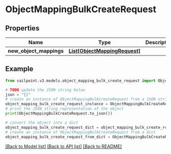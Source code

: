 # ObjectMappingBulkCreateRequest


## Properties

Name | Type | Description | Notes
------------ | ------------- | ------------- | -------------
**new_object_mappings** | [**List[ObjectMappingRequest]**](ObjectMappingRequest.md) |  | 

## Example

```python
from sailpoint.v3.models.object_mapping_bulk_create_request import ObjectMappingBulkCreateRequest

# TODO update the JSON string below
json = "{}"
# create an instance of ObjectMappingBulkCreateRequest from a JSON string
object_mapping_bulk_create_request_instance = ObjectMappingBulkCreateRequest.from_json(json)
# print the JSON string representation of the object
print(ObjectMappingBulkCreateRequest.to_json())

# convert the object into a dict
object_mapping_bulk_create_request_dict = object_mapping_bulk_create_request_instance.to_dict()
# create an instance of ObjectMappingBulkCreateRequest from a dict
object_mapping_bulk_create_request_from_dict = ObjectMappingBulkCreateRequest.from_dict(object_mapping_bulk_create_request_dict)
```
[[Back to Model list]](../README.md#documentation-for-models) [[Back to API list]](../README.md#documentation-for-api-endpoints) [[Back to README]](../README.md)


